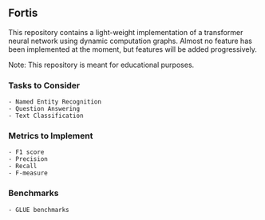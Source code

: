 
## Fortis
This repository contains a light-weight implementation of a transformer
neural network using dynamic computation graphs. Almost no feature has 
been implemented at the moment, but features will be added progressively. 

Note: This repository is meant for educational purposes. 


### Tasks to Consider
    - Named Entity Recognition
    - Question Answering
    - Text Classification 


### Metrics to Implement 
    - F1 score
    - Precision 
    - Recall 
    - F-measure 

### Benchmarks
    - GLUE benchmarks 
